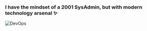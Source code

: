 ### I have the mindset of a 2001 SysAdmin, but with modern technology arsenal ✨
![DevOps](https://pbs.twimg.com/media/EY4n3mWWAAABqUP.jpg)
